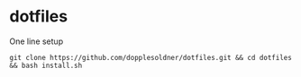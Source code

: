 dotfiles
========

One line setup

```
git clone https://github.com/dopplesoldner/dotfiles.git && cd dotfiles && bash install.sh
```


